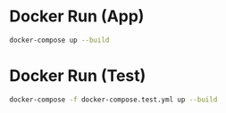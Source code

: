 # Docker Run (App)

```bash
docker-compose up --build
```

# Docker Run (Test)

```bash
docker-compose -f docker-compose.test.yml up --build
```